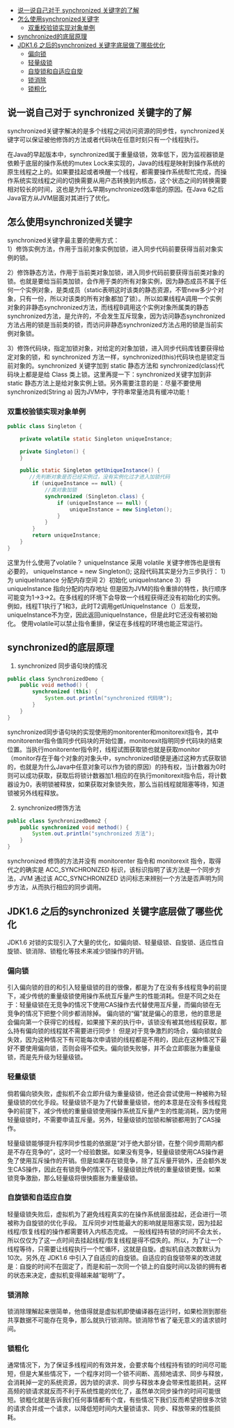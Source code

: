 - [说一说自己对于 synchronized 关键字的了解](#%E8%AF%B4%E4%B8%80%E8%AF%B4%E8%87%AA%E5%B7%B1%E5%AF%B9%E4%BA%8E-synchronized-%E5%85%B3%E9%94%AE%E5%AD%97%E7%9A%84%E4%BA%86%E8%A7%A3)
- [怎么使用synchronized关键字](#%E6%80%8E%E4%B9%88%E4%BD%BF%E7%94%A8synchronized%E5%85%B3%E9%94%AE%E5%AD%97)
  - [双重校验锁实现对象单例](#%E5%8F%8C%E9%87%8D%E6%A0%A1%E9%AA%8C%E9%94%81%E5%AE%9E%E7%8E%B0%E5%AF%B9%E8%B1%A1%E5%8D%95%E4%BE%8B)
- [synchronized的底层原理](#synchronized%E7%9A%84%E5%BA%95%E5%B1%82%E5%8E%9F%E7%90%86)
- [JDK1.6 之后的synchronized 关键字底层做了哪些优化](#jdk16-%E4%B9%8B%E5%90%8E%E7%9A%84synchronized-%E5%85%B3%E9%94%AE%E5%AD%97%E5%BA%95%E5%B1%82%E5%81%9A%E4%BA%86%E5%93%AA%E4%BA%9B%E4%BC%98%E5%8C%96)
  - [偏向锁](#%E5%81%8F%E5%90%91%E9%94%81)
  - [轻量级锁](#%E8%BD%BB%E9%87%8F%E7%BA%A7%E9%94%81)
  - [自旋锁和自适应自旋](#%E8%87%AA%E6%97%8B%E9%94%81%E5%92%8C%E8%87%AA%E9%80%82%E5%BA%94%E8%87%AA%E6%97%8B)
  - [锁消除](#%E9%94%81%E6%B6%88%E9%99%A4)
  - [锁粗化](#%E9%94%81%E7%B2%97%E5%8C%96)


## 说一说自己对于 synchronized 关键字的了解
synchronized关键字解决的是多个线程之间访问资源的同步性，synchronized关键字可以保证被他修饰的方法或者代码块在任意时刻只有一个线程执行。

在Java的早起版本中，synchronized属于重量级锁，效率低下，因为监视器锁是依赖于底层的操作系统的mutex Lock来实现的，Java的线程是映射到操作系统的原生线程之上的。如果要挂起或者唤醒一个线程，都需要操作系统帮忙完成，而操作系统实现线程之间的切换需要从用户态转换到内核态，这个状态之间的转换需要相对较长的时间，这也是为什么早期synchronized效率低的原因。在Java 6之后Java官方从JVM层面对其进行了优化。

## 怎么使用synchronized关键字
synchronized关键字最主要的使用方式：  
1）修饰实例方法，作用于当前对象实例加锁，进入同步代码前要获得当前对象实例的锁。  

2）修饰静态方法，作用于当前类对象加锁，进入同步代码前要获得当前类对象的锁。也就是要给当前类加锁，会作用于类的所有对象实例，因为静态成员不属于任何一个实例对象，是类成员（static表明这时该类的静态资源，不管new多少个对象，只有一份，所以对该类的所有对象都加了锁）。所以如果线程A调用一个实例对象的非静态synchronized方法，而线程B调用这个实例对象所属类的静态synchronized方法，是允许的，不会发生互斥现象，因为访问静态synchronized方法占用的锁是当前类的锁，而访问非静态synchronized方法占用的锁是当前实例对象锁。  

3）修饰代码块，指定加锁对象，对给定的对象加锁，进入同步代码库钱要获得给定对象的锁，和 synchronized 方法一样，synchronized(this)代码块也是锁定当前对象的。synchronized 关键字加到 static 静态方法和 synchronized(class)代码块上都是是给 Class 类上锁。这里再提一下：synchronized关键字加到非 static 静态方法上是给对象实例上锁。另外需要注意的是：尽量不要使用 synchronized(String a) 因为JVM中，字符串常量池具有缓冲功能！

### 双重校验锁实现对象单例

```Java
public class Singleton {

    private volatile static Singleton uniqueInstance;

    private Singleton() {
    }

    public static Singleton getUniqueInstance() {
       //先判断对象是否已经实例过，没有实例化过才进入加锁代码
        if (uniqueInstance == null) {
            //类对象加锁
            synchronized (Singleton.class) {
                if (uniqueInstance == null) {
                    uniqueInstance = new Singleton();
                }
            }
        }
        return uniqueInstance;
    }
}
```
这里为什么使用了volatile？
uniqueInstance 采用 volatile 关键字修饰也是很有必要的， uniqueInstance = new Singleton(); 这段代码其实是分为三步执行：
1）为 uniqueInstance 分配内存空间
2）初始化 uniqueInstance
3）将 uniqueInstance 指向分配的内存地址
但是因为JVM的指令重排的特性，执行顺序可能变为1->3->2。在多线程的环境下会导致一个线程获得还没有初始化的实例。例如，线程T1执行了1和3，此时T2调用getUniqueInstance（）后发现，uniqueInstance不为空，因此返回uniqueInstance，但是此时它还没有被初始化。
使用volatile可以禁止指令重排，保证在多线程的环境也能正常运行。

## synchronized的底层原理
1. synchronized 同步语句块的情况
```java
public class SynchronizedDemo {
	public void method() {
		synchronized (this) {
			System.out.println("synchronized 代码块");
		}
	}
}
```

synchronized同步语句块的实现使用的monitorenter和monitorexit指令，其中monitorenter指令值同步代码块的开始位置，monitorexit指明同步代码块的结束位置。当执行monitorenter指令时，线程试图获取锁也就是获取monitor（monitor存在于每个对象的对象头中，synchronized锁便是通过这种方式获取锁的，也就是为什么Java中任意对象可以作为锁的原因）的持有权，当计数器为0时则可以成功获取，获取后将锁计数器加1.相应的在执行monitorexit指令后，将计数器设为0，表明锁被释放，如果获取对象锁失败，那么当前线程就阻塞等待，知道锁被另外线程释放。  

2. synchronized修饰方法
```Java
public class SynchronizedDemo2 {
	public synchronized void method() {
		System.out.println("synchronized 方法");
	}
}
```
synchronized 修饰的方法并没有 monitorenter 指令和 monitorexit 指令，取得代之的确实是 ACC_SYNCHRONIZED 标识，该标识指明了该方法是一个同步方法，JVM 通过该 ACC_SYNCHRONIZED 访问标志来辨别一个方法是否声明为同步方法，从而执行相应的同步调用。

## JDK1.6 之后的synchronized 关键字底层做了哪些优化
JDK1.6 对锁的实现引入了大量的优化，如偏向锁、轻量级锁、自旋锁、适应性自旋锁、锁消除、锁粗化等技术来减少锁操作的开销。
### 偏向锁  
引入偏向锁的目的和引入轻量级锁的目的很像，都是为了在没有多线程竞争的前提下，减少传统的重量级锁使用操作系统互斥量产生的性能消耗。但是不同之处在于：轻量级锁在无竞争的情况下使用CAS操作去代替使用互斥量，而偏向锁在无竞争的情况下把整个同步都消除掉。
偏向锁的“偏”就是偏心的意思，他的意思是会偏向第一个获得它的线程，如果接下来的执行中，该锁没有被其他线程获取，那么持有偏向锁的线程就不需要进行同步！
但是对于竞争激烈的场合，偏向锁就会失效，因为这种情况下有可能每次申请锁的线程都是不用的，因此在这种情况下最好不要使用偏向锁，否则会得不偿失。偏向锁失败够，并不会立即膨胀为重量级锁，而是先升级为轻量级锁。
### 轻量级锁  
倘若偏向锁失败，虚拟机不会立即升级为重量级锁，他还会尝试使用一种被称为轻量级锁的优化手段。轻量级锁不是为了代替重量级锁，他的本意是在没有多线程竞争的前提下，减少传统的重量级锁使用操作系统互斥量产生的性能消耗，因为使用轻量级锁时，不需要申请互斥量。另外，轻量级锁的加锁和解锁都用到了CAS操作。

轻量级锁能够提升程序同步性能的依据是“对于绝大部分锁，在整个同步周期内都是不存在竞争的”，这时一个经验数据。如果没有竞争，轻量级锁使用CAS操作避免了使用互斥操作的开销。但是如果存在锁竞争，除了互斥量开销外，还会额外发生CAS操作，因此在有锁竞争的情况下，轻量级锁比传统的重量级锁更慢。如果锁竞争激励，那么轻量级将很快膨胀为重量级锁。
### 自旋锁和自适应自旋  
轻量级锁失败后，虚拟机为了避免线程真实的在操作系统层面挂起，还会进行一项被称为自旋锁的优化手段。
互斥同步对性能最大的影响就是阻塞实现，因为挂起线程/恢复线程的操作都需要转入内核态完成。
一般线程持有锁的时间不会太长，所以仅仅为了这一点时间去挂起线程/恢复线程是得不偿失的。所以，为了让一个线程等待，只需要让线程执行一个忙循环，这就是自旋。虚拟机自选次数默认为10次。另外,在 JDK1.6 中引入了自适应的自旋锁。自适应的自旋锁带来的改进就是：自旋的时间不在固定了，而是和前一次同一个锁上的自旋时间以及锁的拥有者的状态来决定，虚拟机变得越来越“聪明”了。

### 锁消除
锁消除理解起来很简单，他值得就是虚拟机即使编译器在运行时，如果检测到那些共享数据不可能存在竞争，那么就执行锁消除。锁消除节省了毫无意义的请求锁时间。

### 锁粗化
通常情况下，为了保证多线程间的有效并发，会要求每个线程持有锁的时间尽可能短，但是大某些情况下，一个程序对同一个锁不间断、高频地请求、同步与释放，会消耗掉一定的系统资源，因为锁的讲求、同步与释放本身会带来性能损耗，这样高频的锁请求就反而不利于系统性能的优化了，虽然单次同步操作的时间可能很短。锁粗化就是告诉我们任何事情都有个度，有些情况下我们反而希望把很多次锁的请求合并成一个请求，以降低短时间内大量锁请求、同步、释放带来的性能损耗。